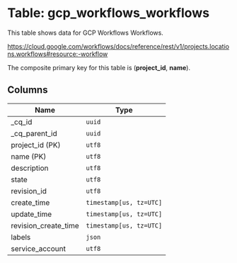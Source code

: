 # Table: gcp_workflows_workflows

This table shows data for GCP Workflows Workflows.

https://cloud.google.com/workflows/docs/reference/rest/v1/projects.locations.workflows#resource:-workflow

The composite primary key for this table is (**project_id**, **name**).

## Columns

| Name          | Type          |
| ------------- | ------------- |
|_cq_id|`uuid`|
|_cq_parent_id|`uuid`|
|project_id (PK)|`utf8`|
|name (PK)|`utf8`|
|description|`utf8`|
|state|`utf8`|
|revision_id|`utf8`|
|create_time|`timestamp[us, tz=UTC]`|
|update_time|`timestamp[us, tz=UTC]`|
|revision_create_time|`timestamp[us, tz=UTC]`|
|labels|`json`|
|service_account|`utf8`|